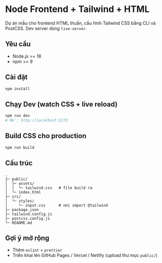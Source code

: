 # Node Frontend + Tailwind + HTML

Dự án mẫu cho frontend HTML thuần, cấu hình Tailwind CSS bằng CLI và PostCSS. Dev server dùng `live-server`.

## Yêu cầu
- Node.js >= 18
- npm >= 9

## Cài đặt
```bash
npm install
```

## Chạy Dev (watch CSS + live reload)
```bash
npm run dev
# Mở: http://localhost:5173
```

## Build CSS cho production
```bash
npm run build
```

## Cấu trúc
```
.
├─ public/
│  ├─ assets/
│  │  └─ tailwind.css   # file build ra
│  └─ index.html
├─ src/
│  └─ styles/
│     └─ input.css      # nơi import @tailwind
├─ package.json
├─ tailwind.config.js
├─ postcss.config.js
└─ README.md
```

## Gợi ý mở rộng
- Thêm `eslint` + `prettier`
- Triển khai lên GitHub Pages / Vercel / Netlify (upload thư mục `public/`)
